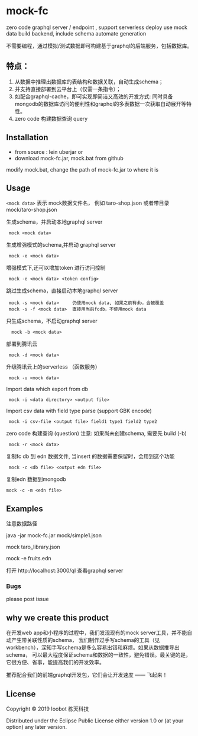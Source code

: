 # mock-fc

zero code graphql server / endpoint , support serverless deploy
use mock data build backend, include schema automate generation 

不需要编程，通过模拟/测试数据即可构建基于graphql的后端服务，包括数据库。

## 特点：

1. 从数据中推理出数据库的表结构和数据关联，自动生成schema；
2. 并支持直接部署到云平台上（仅需一条指令）；
3. 如配合graphql-cache，即可实现即简洁又高效的开发方式:
   同时具备mongodb的数据库访问的便利性和graphql的多表数据一次获取自动展开等特性。
4. zero code 构建数据查询 query

## Installation
+ from source : lein uberjar
or 
+ download mock-fc.jar, mock.bat from github

modify mock.bat, change the path of mock-fc.jar to where it is

## Usage
 `<mock data>` 表示 mock数据文件名， 例如 taro-shop.json 或者带目录 mock/taro-shop.json

 生成schema，并启动本地graphql server

     mock <mock data>

 生成增强模式的schema,并启动 graphql server

     mock -e <mock data>

 增强模式下,还可以增加token 进行访问控制

     mock -e <mock data> <token config>

 跳过生成schema，直接启动本地graphql server

     mock -s <mock data>     仍使用mock data, 如果之前有db，会被覆盖
     mock -s -f <mock data>  直接用当前fcdb，不使用mock data

 只生成schema，不启动graphql server

      mock -b <mock data>

 部署到腾讯云

     mock -d <mock data>

 升级腾讯云上的serverless （函数服务）

     mock -u <mock data>

 Import data which export from db

     mock -i <data directory> <output file>

 Import csv data with field type parse (support GBK encode)

     mock -i csv-file <output file> field1 type1 field2 type2

 zero code 构建查询 (question) 注意: 如果尚未创建schema, 需要先 build (-b)

     mock -r <mock data>

 复制fc db 到 edn 数据文件, 当insert 的数据需要保留时，会用到这个功能

     mock -c <db file> <output edn file>

 复制edn 数据到mongodb

    mock -c -m <edn file>

## Examples

注意数据路径

java -jar mock-fc.jar mock/simple1.json

mock taro_library.json

mock -e fruits.edn

打开 http://localhost:3000/ql 查看graphql server

### Bugs
 please post issue
 
## why we create this product
 在开发web app和小程序的过程中，我们发现现有的mock server工具，并不能自动产生带关联性质的schema，
 我们制作过手写schema的工具（见workbench），深知手写schema是多么容易出错和麻烦。如果从数据推导出schema，
 可以最大程度保证schema和数据的一致性，避免错误。最关键的是，它很方便、省事，能提高我们的开发效率。
 
 推荐配合我们的前端graphql开发包，它们会让开发速度 —— 飞起来！
 
## License

Copyright © 2019 Ioobot 栋天科技

Distributed under the Eclipse Public License either version 1.0 or (at
your option) any later version.
